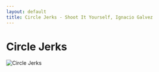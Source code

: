 ```yaml
---
layout: default
title: Circle Jerks - Shoot It Yourself, Ignacio Galvez
---
```


# Circle Jerks

![Circle Jerks](http://assets.farmhouse.co/publishing/1-shoot-it-yourself/images/circle-jerks-1.jpg)
